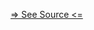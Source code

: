 [=> See Source <=](../../../../../../../docs/fundamentals/tools/singleton-manager/example-success/index.md)
